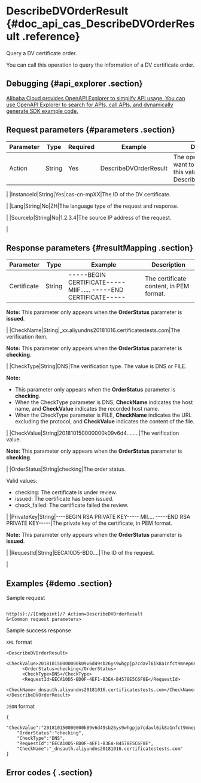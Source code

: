 # DescribeDVOrderResult {#doc_api_cas_DescribeDVOrderResult .reference}

Query a DV certificate order.

You can call this operation to query the information of a DV certificate order.

## Debugging {#api_explorer .section}

[Alibaba Cloud provides OpenAPI Explorer to simplify API usage. You can use OpenAPI Explorer to search for APIs, call APIs, and dynamically generate SDK example code.](https://api.aliyun.com/#product=cas&api=DescribeDVOrderResult&type=RPC&version=2018-07-13)

## Request parameters {#parameters .section}

|Parameter|Type|Required|Example|Description|
|---------|----|--------|-------|-----------|
|Action|String|Yes|DescribeDVOrderResult|The operation that you want to perform. Set this value to DescribeDVOrderResult.

 |
|InstanceId|String|Yes|cas-cn-mpXX|The ID of the DV certificate.

 |
|Lang|String|No|ZH|The language type of the request and response.

 |
|SourceIp|String|No|1.2.3.4|The source IP address of the request.

 |

## Response parameters {#resultMapping .section}

|Parameter|Type|Example|Description|
|---------|----|-------|-----------|
|Certificate|String|-----BEGIN CERTIFICATE----- MIIF...... -----END CERTIFICATE-----|The certificate content, in PEM format.

 **Note:** This parameter only appears when the **OrderStatus** parameter is **issued**.

 |
|CheckName|String|\_xx.aliyundns20181016.certificatestests.com|The verification item.

 **Note:** This parameter only appears when the **OrderStatus** parameter is **checking**.

 |
|CheckType|String|DNS|The verification type. The value is DNS or FILE.

 **Note:** 

-   This parameter only appears when the **OrderStatus** parameter is **checking**.
-   When the CheckType parameter is DNS, **CheckName** indicates the host name, and **CheckValue** indicates the recorded host name.
-   When the CheckType parameter is FILE, **CheckName** indicates the URL excluding the protocol, and **CheckValue** indicates the content of the file.

 |
|CheckValue|String|201810150000000k09v6d4........|The verification value.

 **Note:** This parameter only appears when the **OrderStatus** parameter is **checking**.

 |
|OrderStatus|String|checking|The order status.

 Valid values:

 -   checking: The certificate is under review.
-   issued: The certificate has been issued.
-   check\_failed: The certificate failed the review.

 |
|PrivateKey|String|----BEGIN RSA PRIVATE KEY----- MII.... -----END RSA PRIVATE KEY-----|The private key of the certificate, in PEM format.

 **Note:** This parameter only appears when the **OrderStatus** parameter is **issued**.

 |
|RequestId|String|EECA10D5-BD0....|The ID of the request.

 |

## Examples {#demo .section}

Sample request

``` {#request_demo}

http(s)://[Endpoint]/? Action=DescribeDVOrderResult
&<Common request parameters>

```

Sample success response

`XML` format

``` {#xml_return_success_demo}
<DescribeDVOrderResult>
	  <CheckValue>201810150000000k09v6d49sb26ys9whgpjp7cdavl6ik8a1nfct9mnep68n0h31</CheckValue>
	  <OrderStatus>checking</OrderStatus>
	  <CheckType>DNS</CheckType>
	  <RequestId>EECA10D5-BD0F-4EF1-B3EA-B4578E5C6F8E</RequestId>
	  <CheckName>_dnsauth.aliyundns20181016.certificatestests.com</CheckName>
</DescribeDVOrderResult>
```

`JSON` format

``` {#json_return_success_demo}
{
	"CheckValue":"201810150000000k09v6d49sb26ys9whgpjp7cdavl6ik8a1nfct9mnep68n0h31",
	"OrderStatus":"checking",
	"CheckType":"DNS",
	"RequestId":"EECA10D5-BD0F-4EF1-B3EA-B4578E5C6F8E",
	"CheckName":"_dnsauth.aliyundns20181016.certificatestests.com"
}
```

## Error codes { .section}

